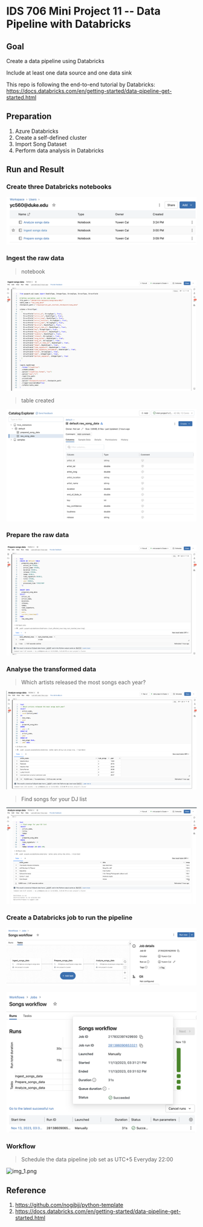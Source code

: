 # IDS 706 Mini Project 11 -- Data Pipeline with Databricks

## Goal

Create a data pipeline using Databricks

Include at least one data source and one data sink

This repo is following the end-to-end tutorial by Databricks: https://docs.databricks.com/en/getting-started/data-pipeline-get-started.html


## Preparation

1. Azure Databricks
2. Create a self-defined cluster
3. Import Song Dataset
4. Perform data analysis in Databricks

## Run and Result

### Create three Databricks notebooks

![workspace.png](outputs/workspace.png)

### Ingest the raw data
> notebook

![injest.png](outputs/injest.png)

> table created

![data.png](outputs/data.png)

### Prepare the raw data

![prepare.png](outputs/prepare.png)

### Analyse the transformed data

> Which artists released the most songs each year?

![analyse1.png](outputs/analyse1.png)

> Find songs for your DJ list

![analyse2.png](outputs/analyse2.png)

### Create a Databricks job to run the pipeline

![workflow.png](outputs/workflow.png)

![workflow_success.png](outputs/workflow_success.png)


### Workflow
> Schedule the data pipeline job
> set as UTC+5 Everyday 22:00

![img_1.png](imgs/img_1.png)

## Reference

1.  https://github.com/nogibjj/python-template
2. https://docs.databricks.com/en/getting-started/data-pipeline-get-started.html
